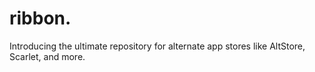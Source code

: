 # ribbon.
Introducing the ultimate repository for alternate app stores like AltStore, Scarlet, and more.
